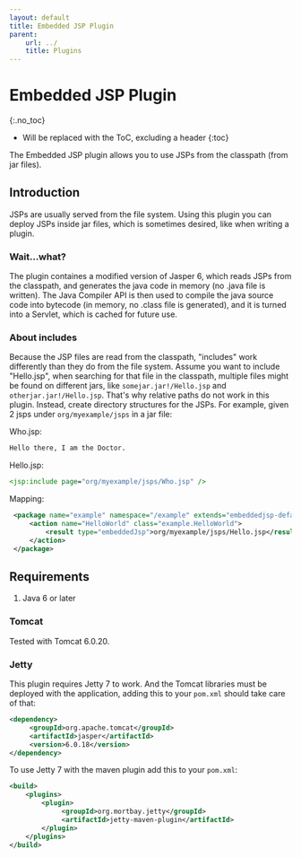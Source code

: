 ```yaml
---
layout: default
title: Embedded JSP Plugin
parent:
    url: ../
    title: Plugins
---
```


# Embedded JSP Plugin
{:.no_toc}

* Will be replaced with the ToC, excluding a header
{:toc}

The Embedded JSP plugin allows you to use JSPs from the classpath (from jar files).

## Introduction

JSPs are usually served from the file system. Using this plugin you can deploy JSPs inside jar files, which is sometimes desired, like when writing a plugin. 

### Wait...what?

The plugin containes a modified version of Jasper 6, which reads JSPs from the classpath, and generates the java code in memory (no .java file is written). The Java Compiler API is then used to compile the java source code into bytecode (in memory, no .class file is generated), and it is turned into a Servlet, which is cached for future use.

### About includes

Because the JSP files are read from the classpath, "includes" work differently than they do from the file system. Assume you want to include "Hello.jsp", when searching for that file in the classpath, multiple files might be found on different jars, like `somejar.jar!/Hello.jsp` and `otherjar.jar!/Hello.jsp`. That's why relative paths do not work in this plugin. Instead, create directory structures for the JSPs. For example, given 2 jsps under `org/myexample/jsps` in a jar file:

Who.jsp:

```jsp
Hello there, I am the Doctor.
```

Hello.jsp:

```jsp
<jsp:include page="org/myexample/jsps/Who.jsp" />
```

Mapping:

```xml
 <package name="example" namespace="/example" extends="embeddedjsp-default">
     <action name="HelloWorld" class="example.HelloWorld">
         <result type="embeddedJsp">org/myexample/jsps/Hello.jsp</result>
     </action>
 </package>
```

## Requirements

1. Java 6 or later

### Tomcat

Tested with Tomcat 6.0.20.

### Jetty

This plugin requires Jetty 7 to work. And the Tomcat libraries must be deployed with the application, adding this to your `pom.xml` should take care of that: 

```xml
<dependency>
     <groupId>org.apache.tomcat</groupId>
     <artifactId>jasper</artifactId>
     <version>6.0.18</version>
</dependency>
```

To use Jetty 7 with the maven plugin add this to your `pom.xml`:

```xml
<build>
    <plugins>
        <plugin>
             <groupId>org.mortbay.jetty</groupId>
             <artifactId>jetty-maven-plugin</artifactId>
        </plugin>
    </plugins>
</build>
```
